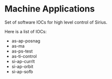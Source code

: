 # Machine Applications
Set of software IOCs for high level control of Sirius.

Here is a list of IOCs:

* as-ap-posnag
* as-ma
* as-ps-test
* as-ti-control
* si-ap-currlt
* si-ap-orbit
* si-ap-sofb
